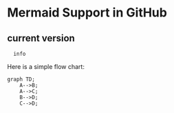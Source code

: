 # Mermaid Support in GitHub

## current version

```mermaid
  info
```

Here is a simple flow chart:

```mermaid
graph TD;
    A-->B;
    A-->C;
    B-->D;
    C-->D;
```
